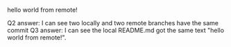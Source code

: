 hello world from remote!

Q2 answer: I can see two locally and two remote branches have the same commit
Q3 answer: I can see the local README.md got the same text "hello world from remote!".

